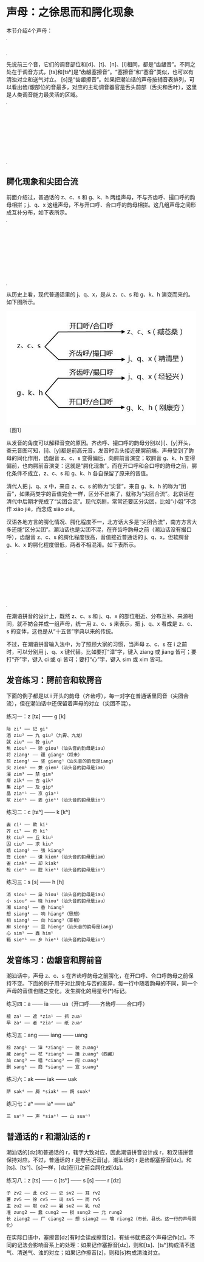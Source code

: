 # 声母：之徐思而和腭化现象

本节介绍4个声母：

<table style="width:1px; white-space:nowrap; text-align:center;">
  <tr>
    <td><span style="font-size:2em;">z</span> [ts] 之</td>
    <td><span style="font-size:2em;">c</span> [tsʰ] 徐</td>
    <td><span style="font-size:2em;">s</span> [s] 思</td>
    <td><span style="font-size:2em;">r</span> [dz] 而</td>
  </tr>
</table>

先说前三个音，它们的调音部位和[d]、[t]、[n]、[l]相同，都是“齿龈音”。不同之处在于调音方式，[ts]和[tsʰ]是“齿龈塞擦音”。“塞擦音”和“塞音”类似，也可以有清浊对立和送气对立。 [s]是“齿龈擦音”。如果把潮汕话的声母按辅音表排列，可以看出齿/龈部位的音最多，对应的主动调音器官是舌头前部（舌尖和舌叶），这里是人类调音能力最灵活的区域。

<table style="width:1px; white-space:nowrap; text-align:center;">
  <tr>
    <td></td>
    <td>双唇</td>
    <td colspan="2">齿/龈</td>
    <td>软腭</td>
    <td>喉</td>
  </tr>
  <tr>
    <td>塞音</td>
    <td>b [p]<br>p [pʰ]<br>bh [b]</td>
    <td>d [t]<br>t [tʰ]<br>　</td>
    <td>z [ts]<br>c [tsʰ]<br>r [dz]</td>
    <td>g [k]<br>k [kʰ]<br>gh [g]</td>
    <td></td>
  </tr>
  <tr>
    <td>鼻音</td>
    <td>m [m]</td>
    <td>n [n]</td>
    <td></td>
    <td>ng [ŋ]</td>
    <td></td>
  </tr>
  <tr>
    <td>擦音</td>
    <td></td>
    <td></td>
    <td>s [s]</td>
    <td></td>
    <td>h [h]</td>
  </tr>
  <tr>
    <td>边音</td>
    <td></td>
    <td>l [l]</td>
    <td></td>
    <td></td>
    <td></td>
  </tr>
</table>

## 腭化现象和尖团合流

前面介绍过，普通话的 z、c、s 和 g、k、h 两组声母，不与齐齿呼、撮口呼的韵母相拼；j、q、x 这组声母，不与开口呼、合口呼的韵母相拼。这几组声母之间形成互补分布，如下表所示。

<table style="width:1px; white-space:nowrap; text-align:center;">
  <tr>
    <td></td>
    <td>齿龈音<br>z、c、s<br>[ts, tsʰ, s]</td>
    <td>腭前音<br>j、q、x<br>[tɕ, tɕʰ, ɕ]</td>
    <td>软腭音<br>g、k、h<br>[k, kʰ, x]</td>
  </tr>
  <tr>
    <td>开口呼</td>
    <td>+</td>
    <td></td>
    <td>+</td>
  </tr>
  <tr>
    <td>齐齿呼 i-</td>
    <td></td>
    <td>+</td>
    <td></td>
  </tr>
  <tr>
    <td>合口呼 u-</td>
    <td>+</td>
    <td></td>
    <td>+</td>
  </tr>
  <tr>
    <td>撮口呼 ü-</td>
    <td></td>
    <td>+</td>
    <td></td>
  </tr>
</table>

从历史上看，现代普通话里的 j、q、x，是从 z、c、s 和 g、k、h 演变而来的。如下图所示。

![image1] 〔图1〕

从发音的角度可以解释音变的原因。齐齿呼、撮口呼的韵母分别以[i]、[y]开头，查元音图可知，[i]、[y]都是前高元音，发音时舌头接近硬腭前端。声母受到了韵母的同化作用，齿龈音 z、c、s 变得偏后，向腭前音演变；软腭音 g、k、h 变得偏前，也向腭前音演变：这就是“腭化现象”。而在开口呼和合口呼的韵母之前，腭化条件不成立，z、c、s 和 g、k、h 各自保留了原来的音值。

清代人把 j、q、x 中，来自 z、c、s 的称为“尖音”，来自 g、k、h 的称为“团音”，如果两类字的音值完全一样，区分不出来了，就称为“尖团合流”。北京话在清代中后期才完成了“尖团合流”。现代京剧，常常还要区分尖团，比如“小姐”不念作 xiǎo jiě，而念成 siǎo ziě。

汉语各地方言的腭化情况、腭化程度不一，北方话大多是“尖团合流”，南方方言大多还能“区分尖团”。潮汕话也是尖团不混，在齐齿呼韵母之前（潮汕话没有撮口呼），齿龈音 z、c、s 的腭化程度很高，音值接近普通话的 j、q、x，但软腭音 g、k、x 的腭化程度很低，两者不相混淆。如下表所示。

<table style="width:1px; white-space:nowrap; text-align:center;">
  <tr>
    <td></td>
    <td>齿龈音<br>z、c、s<br>[ts, tsʰ, s]</td>
    <td>腭前音<br>　<br>[tɕ, tɕʰ, ɕ]</td>
    <td>软腭音<br>g、k、h<br>[k, kʰ, x]</td>
  </tr>
  <tr>
    <td>开口呼</td>
    <td>+</td>
    <td></td>
    <td>+</td>
  </tr>
  <tr>
    <td>齐齿呼 i-</td>
    <td></td>
    <td>+</td>
    <td>+</td>
  </tr>
  <tr>
    <td>合口呼 u-</td>
    <td>+</td>
    <td></td>
    <td>+</td>
  </tr>
</table>

在潮语拼音的设计上，既然 z、c、s 和 j、q、x 的部位相近、分布互补、来源相同，就不妨合并成一组声母，统一用 z、c、s 来表示，把 j、q、x 看成是 z、c、s 的变体，这也是从“十五音”字典以来的传统。

不过，在潮语拼音输入法中，为了照顾大家的习惯，当声母 z、c、s 在 i 之前时，可以分别用 j、q、x 键代替。比如要打“漳”字，键入 ziang 或 jiang 皆可；要打“齐”字，键入 ci 或 qi 皆可；要打“心”字，键入 sim 或 xim 皆可。

## 发音练习：腭前音和软腭音

下面的例子都是以 i 开头的韵母（齐齿呼），每一对字在普通话里同音（尖团合流），但在潮汕话中还保留着声母的对立（尖团不混）。

练习一：z [tɕ] —— g [k]

```
际 zi³ —— 记 gi³
酒 ziu² —— 九 giu²（九霄、九龙）
就 ziu⁶ —— 咎 giu⁶
焦 ziou¹ —— 骄 giou¹（汕头音的韵母是iau）
将 ziang¹ —— 疆 giang¹（将来）
煎 zieng¹ —— 坚 gieng¹（汕头音的韵母是iang）
尖 ziem¹ —— 兼 giem¹（汕头音的韵母是iam）
浸 zim³ —— 禁 gim³
瘠 zik⁴ —— 吉 gik⁴
集 zip⁸ —— 及 gip⁸
晶 ziaⁿ¹ —— 京 giaⁿ¹
浆 zieⁿ¹ —— 姜 gieⁿ¹（汕头音的韵母是ioⁿ）
```

练习二：c [tɕʰ] —— k [kʰ]

```
妻 ci¹ —— 欺 ki¹
齐 ci⁵ —— 奇 ki⁵
秋 ciu¹ —— 丘 kiu¹
囚 ciu⁵ —— 求 kiu⁵
嫱 ciang⁵ —— 强 kiang⁵
签 ciem¹ —— 谦 kiem¹（汕头音的韵母是iam）
雀 ciak⁴ —— 却 kiak⁴
枪 cieⁿ¹ —— 腔 kieⁿ¹（汕头音的韵母是ioⁿ）
```

练习三：s [s] —— h [h]

```
消 siou¹ —— 枭 hiou¹（汕头音的韵母是iau）
小 siou² —— 晓 hiou²（汕头音的韵母是iau）
湘 siang¹ —— 香 hiang¹
想 siang² —— 响 hiang²（思想）
相 siang³ —— 向 hiang³（宰相）
癣 sieng² —— 显 hieng²（汕头音的韵母是iang）
心 sim¹ —— 鑫 him¹
箱 sieⁿ¹ —— 乡 hieⁿ¹（汕头音的韵母是ioⁿ）
```

## 发音练习：齿龈音和腭前音

潮汕话中，声母 z、c、s 在齐齿呼韵母之前腭化，在开口呼、合口呼韵母之前保持不变。下面的例子用于对比腭化与否的差异，每一行中随着韵母的不同，同一个声母的音值也随之变化，发生腭化的用星号(*)标记。

练习四：a —— ia —— ua（开口呼——齐齿呼——合口呼）

```
楂 za¹ —— 遮 *zia¹ —— 抓 zua¹
早 za² —— 者 *zia² —— 纸 zua²
```

练习五：ang —— iang —— uang

```
棕 zang¹ —— 漳 *ziang¹ —— 装 zuang¹
藏 zang⁶ —— 杖 *ziang⁶ —— 撞 zuang⁶（西藏）
灿 cang³ —— 唱 *ciang³ —— 闯 cuang³
删 sang¹ —— 商 *siang¹ —— 宣 suang¹
```

练习六：ak —— iak —— uak

```
萨 sak⁴ —— 屑 *siak⁴ —— 朔 suak⁴
```

练习七：aⁿ —— iaⁿ —— uaⁿ

```
三 saⁿ¹ —— 声 *siaⁿ¹ —— 山 suaⁿ¹
```

## 普通话的 r 和潮汕话的 r

潮汕话的[dz]和普通话的 r，辖字大致对应，因此潮语拼音设计成 r，和汉语拼音保持对应。不过，普通话的 r 是卷舌近音[ɻ]，潮汕话的 r 是齿龈塞擦音[dz]。和[ts]、[tsʰ]、[s]一样，[dz]在[i]之前会腭化成[dʑ]。

练习八：z [ts] —— c [tsʰ] —— s [s] —— r [dz]

```
子 zv2 —— 此 cv2 —— 史 sv2 —— 耳 rv2
薯 zv5 —— 徐 cv5 —— 词 sv5 —— 而 rv5
主 zu2 —— 取 cu2 —— 暑 su2 —— 乳 ru2
准 zung2 —— 蠢 cung2 —— 损 sung2 —— 允 rung2
长 ziang2 —— 厂 ciang2 —— 想 siang2 —— 嚷 riang2（市长、县长。这一行的声母腭化）
```

在实际口语中，塞擦音[dz]有时会读成擦音[z]，有些书就把这个声母记作[z]。不同的记法会影响音系上的处理：如果记作塞擦音[dz]，则和[ts]、[tsʰ]构成清不送气、清送气、浊的对立；如果记作擦音[z]，则和[s]构成清浊对立。

[image1]: images/7-1.jpg
